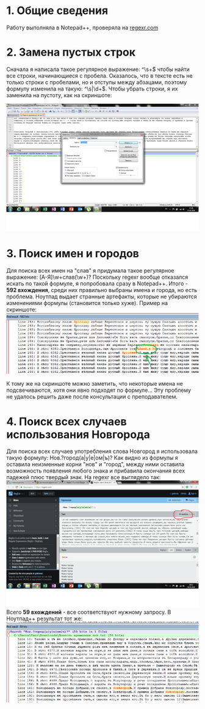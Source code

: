 # 1. Общие сведения
Работу выполняла в Notepad++, проверяла на [regexr.com](https://regexr.com/)
# 2. Замена пустых строк
Сначала я написала такое регулярное выражение: ^\s+$ чтобы найти все строки, начинающиеся с пробела. Оказалось, что в тексте есть не только строки с пробелами, но и отступы между абзацами, поэтому формулу изменила на такую: ^\s|\d+$. Чтобы убрать строки, я их заменила на пустоту, как на скриншоте:

![](https://github.com/rosetiler/hw9/blob/master/%D0%B7%D0%B0%D0%BC%D0%B5%D0%BD%D0%B0%20%D0%BF%D1%83%D1%81%D1%82%D1%8B%D1%85%20%D1%81%D1%82%D1%80%D0%BE%D0%BA.png)
# 3. Поиск имен и городов
Для поиска всех имен на "слав" я придумала такое регулярное выражение: [А-Я]\w+слав(\w+)?
Поскольку regexr вообще отказался искать по такой формуле, я попробовала сразу в Notepad++. Итого - **592 вхождения**, среди них правильно выбраны имена и города, но есть проблема. Ноутпад выдает странные артефакты, которые не убираются изменениями формулы (становится только хуже). Пример на скриншоте:
![](https://github.com/rosetiler/hw9/blob/master/%D0%BF%D1%80%D0%BE%D0%B1%D0%BB%D0%B5%D0%BC%D0%B0%20%D1%81%20%D0%B0%D1%80%D1%82%D0%B5%D1%84%D0%B0%D0%BA%D1%82%D0%B0%D0%BC%D0%B8.png)

К тому же на скриншоте можно заметить, что некоторые имена не подсвечиваются, хотя они явно подходят по формуле... Эту проблему не удалось решить даже после консультации с преподавателем.
# 4. Поиск всех случаев использования Новгорода
Для поиска всех случаев употребления слова Новгород я использовала такую формулу: Нов.?город(а|у|е|ом|ъ)? 
Как видно из формулы я оставила неизменные корни "нов" и "город", между ними оставила возможность появления любого знака и прибавила окончания всех падежей плюс твердый знак. На regexr все выглядело так:
![](https://github.com/rosetiler/hw9/blob/master/%D0%BD%D0%BE%D0%B2%D0%B3%D0%BE%D1%80%D0%BE%D0%B4%20%D1%80%D0%B5%D0%B3%D0%B5%D0%BA%D1%81.png)
Всего **59 вхождений** - все соответствуют нужному запросу.
В Ноутпад++ результат тот же:
![](https://github.com/rosetiler/hw9/blob/master/%D0%BD%D0%BE%D0%B2%D0%B3%D0%BE%D1%80%D0%BE%D0%B4%20%D0%BD%D0%BE%D1%83%D1%82%D0%BF%D0%B0%D0%B4.png)

